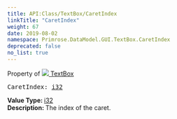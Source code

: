 ```yaml
---
title: API:Class/TextBox/CaretIndex
linkTitle: "CaretIndex"
weight: 67
date: 2019-08-02
namespace: Primrose.DataModel.GUI.TextBox.CaretIndex
deprecated: false
no_list: true
---
```

Property of <a href="/docs/api-reference/Class/TextBox"><img src="/icons/silk/textbox.png"/>&nbsp;TextBox</a>
<pre class="method-declaration">
CaretIndex: <a class="type" href="/docs/api-reference/System/Primitives#int32">i32</a></pre>
<b>Value Type: </b>
<a class="type" href="/docs/api-reference/System/Primitives#int32">i32</a>
<br/>
<b>Description: </b>
The index of the caret.

